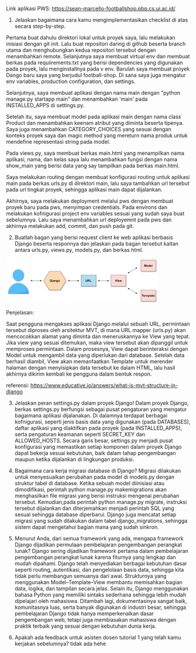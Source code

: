 Link aplikasi PWS: https://sean-marcello-footballshop.pbp.cs.ui.ac.id/

1. Jelaskan bagaimana cara kamu mengimplementasikan checklist di atas secara step-by-step.

Pertama buat dahulu direktori lokal untuk proyek saya, lalu melakukan inisiasi dengan git init.
Lalu buat repositori daring di github beserta branch utama dan menghubungkan kedua repositori tersebut dengan menambahkan remote. 
Selanjutnya saya membuat virtual env dan membuat berkas pada requiirements.txt yang berisi dependencies yang digunakan pada proyek, lalu menginstallnya pada v env. Barulah saya membuat proyek Dango baru saya yang berjudul football-shop. Di sana saya juga mengatur env variables, production configuration, dan settings. 

Selanjutnya, saya membuat aplikasi dengan nama main dengan "python manage.py startapp main" dan menambahkan 'main' pada INSTALLED_APPS di settings.py.

Setelah itu, saya membuat model pada aplikasi main dengan nama class Product dan menambahkan keenam atribut yang diminta beserta tipenya. Saya juga menambahkan CATEGORY_CHOICES yang sesuai dengan konteks proyek saya dan magic method yang mereturn nama produk untuk mendefine representasi string pada model.

Pada views.py, saya membuat berkas main.html yang menampilkan nama aplikasi, nama, dan kelas saya lalu menambahkan fungsi dengan nama show_main yang berisi data yang say tampilkan pada berkas main.html.

Saya melakukan routing dengan membuat konfigurasi routing untuk aplikasi main pada berkas urls.py di direktori main, lalu saya tambahkan url tersebut pada url tingkat proyek, sehingga aplikasi main dapat dijalankan.

Akhirnya, saya melakukan deployment melalui pws dengan membuat proyek baru pada pws, menyimpan credentials. Pada environs dan melakukan kofnigurasi project env variables sesuai yang sudah saya buat sebelumnya. Lalu saya menambahkan url deployemnt pada pws dan akhirnya melakukan add, commit, dan push pada git.

2. Buatlah bagan yang berisi request client ke web aplikasi berbasis Django beserta responnya dan jelaskan pada bagan tersebut kaitan antara urls.py, views.py, models.py, dan berkas html.

![bagan](download.png)

Penjelasan:

Saat pengguna mengakses aplikasi Django melalui sebuah URL, permintaan tersebut diproses oleh arsitektur MVT, di mana URL mapper (urls.py) akan mencocokkan alamat yang diminta dan meneruskannya ke View yang tepat. Jika view yang sesuai ditemukan, maka view tersebut akan dipanggil untuk memproses permintaan. Dalam prosesnya, View dapat berinteraksi dengan Model untuk mengambil data yang diperlukan dari database. Setelah data berhasil diambil, View akan memanfaatkan Template untuk merender halaman dengan menyisipkan data tersebut ke dalam HTML, lalu hasil akhirnya dikirim kembali ke pengguna dalam bentuk respon.

referensi: https://www.educative.io/answers/what-is-mvt-structure-in-django


3. Jelaskan peran settings.py dalam proyek Django!
Dalam proyek Django, berkas settings.py berfungsi sebagai pusat pengaturan yang mengatur bagaimana aplikasi dijalanakan. Di dalamnya terdapat berbagai kofnigurasi, seperti jenis basis data yang digunakan (pada DATABASES), daftar aplikasi yang diaktifkan pada proyek (pada INSTALLED_APPS), serta pengaturan keamanan seperti SECRET_KEY dan ALLOWED_HOSTS.
Secara garis besar, settings.py menjadi pusat konfigurasi yang memastikan setiap komponen dalam proyek Django dapat bekerja sesuai kebutuhan, baik dalam tahap pengembangan maupun ketika dijalankan di lingkungan produksi.

4. Bagaimana cara kerja migrasi database di Django?
Migrasi dilakukan untuk menyesuaikan perubahan pada model di models.py dengan struktur tabel di database. Ketika sebuah model diinisiasi atau dimodifikasi, perintah python manage.py makemigrations akan menghasilkan file migrasi yang berisi instruksi mengenai perubahan tersebut. Kemudian,pada perintah python manage.py migrate, instruksi tersebut dijalankan dan diterjemahkan menjadi perintah SQL yang sesuai sehingga database diperbarui. Django juga mencatat setiap migrasi yang sudah dilakukan dalam tabel django_migrations, sehingga sistem dapat mengetahui bagian mana yang sudah sinkron.

5. Menurut Anda, dari semua framework yang ada, mengapa framework Django dijadikan permulaan pembelajaran pengembangan perangkat lunak?
Django sering dijadikan framework pertama dalam pembelajaran pengembangan perangkat lunak karena fiturnya yang lengkap dan mudah dipahami. Django telah menyediakan berbagai kebutuhan dasar seperti routing, autentikasi, dan pengelolaan basis data, sehingga kita tidak perlu membangun semuanya dari awal. Strukturnya yang menggunakan Model–Template–View membantu memisahkan bagian data, logika, dan tampilan secara jelas. Selain itu, Django menggunakan bahasa Python yang memiliki sintaks sederhana sehingga lebih mudah dipelajari oleh mahasiswa. Ditambah lagi, dokumentasinya sangat baik, komunitasnya luas, serta banyak digunakan di industri besar, sehingga pembelajaran Django tidak hanya memperkenalkan dasar pengembangan web, tetapi juga membiasakan mahasiswa dengan praktik terbaik yang sesuai dengan kebutuhan dunia kerja.

6. Apakah ada feedback untuk asisten dosen tutorial 1 yang telah kamu kerjakan sebelumnya? tidak ada hehe